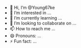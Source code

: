 - 👋 Hi, I’m @Young67ke
- 👀 I’m interested in ...
- 🌱 I’m currently learning ...
- 💞️ I’m looking to collaborate on ...
- 📫 How to reach me ...
- 😄 Pronouns: ...
- ⚡ Fun fact: ...

<!---
Young67ke/Young67ke is a ✨ special ✨ repository because its `README.md` (this file) appears on your GitHub profile.
You can click the Preview link to take a look at your changes.
--->
